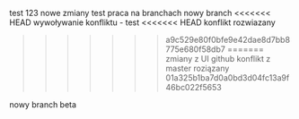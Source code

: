 test 123
nowe zmiany test
praca na branchach
nowy branch
<<<<<<< HEAD
wywoływanie konfliktu - test
<<<<<<< HEAD
konflikt rozwiazany
>>>>>>> a9c529e80f0bfe9e42dae8d7bb8775e680f58db7
=======
zmiany z UI github
konflikt z master roziązany
>>>>>>> 01a325b1ba7d0a0bd3d04fc13a9f46bc022f5653

nowy branch beta 

